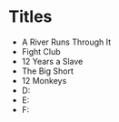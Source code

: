 # Titles

- A River Runs Through It
- Fight Club
- 12 Years a Slave
- The Big Short
- 12 Monkeys
- D:
- E:
- F: 
